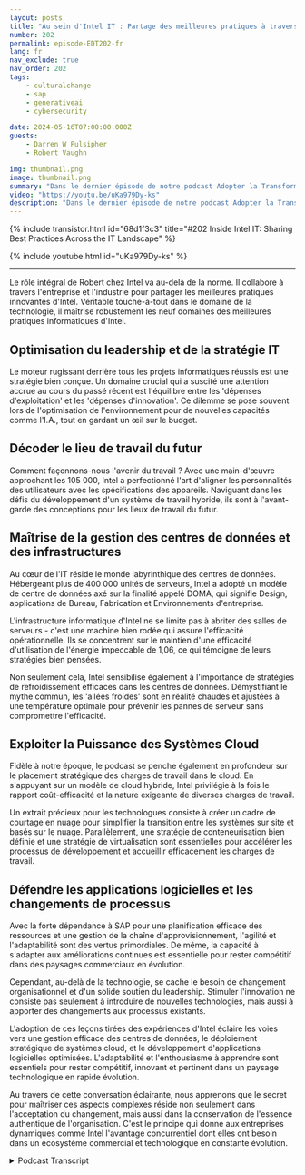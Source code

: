 ```yaml
---
layout: posts
title: "Au sein d'Intel IT : Partage des meilleures pratiques à travers le paysage informatique"
number: 202
permalink: episode-EDT202-fr
lang: fr
nav_exclude: true
nav_order: 202
tags:
    - culturalchange
    - sap
    - generativeai
    - cybersecurity

date: 2024-05-16T07:00:00.000Z
guests:
    - Darren W Pulsipher
    - Robert Vaughn

img: thumbnail.png
image: thumbnail.png
summary: "Dans le dernier épisode de notre podcast Adopter la Transformation Numérique, notre hôte Darren Pulsipher s'est plongé dans le monde de la gestion de centres de données, du cloud computing et du développement d'applications logicielles avec Robert Vaughn, un spécialiste en technologie estimé d'Intel IT."
video: "https://youtu.be/uKa979Dy-ks"
description: "Dans le dernier épisode de notre podcast Adopter la Transformation Numérique, notre hôte Darren Pulsipher s'est plongé dans le monde de la gestion de centres de données, du cloud computing et du développement d'applications logicielles avec Robert Vaughn, un spécialiste en technologie estimé d'Intel IT."
---
```


<div>
{% include transistor.html id="68d1f3c3" title="#202 Inside Intel IT: Sharing Best Practices Across the IT Landscape" %}

{% include youtube.html id="uKa979Dy-ks" %}
</div>

---

Le rôle intégral de Robert chez Intel va au-delà de la norme. Il collabore à travers l'entreprise et l'industrie pour partager les meilleures pratiques innovantes d'Intel. Véritable touche-à-tout dans le domaine de la technologie, il maîtrise robustement les neuf domaines des meilleures pratiques informatiques d'Intel.

## Optimisation du leadership et de la stratégie IT

Le moteur rugissant derrière tous les projets informatiques réussis est une stratégie bien conçue. Un domaine crucial qui a suscité une attention accrue au cours du passé récent est l'équilibre entre les 'dépenses d'exploitation' et les 'dépenses d'innovation'. Ce dilemme se pose souvent lors de l'optimisation de l'environnement pour de nouvelles capacités comme l'I.A., tout en gardant un œil sur le budget.

## Décoder le lieu de travail du futur

Comment façonnons-nous l'avenir du travail ? Avec une main-d'œuvre approchant les 105 000, Intel a perfectionné l'art d'aligner les personnalités des utilisateurs avec les spécifications des appareils. Naviguant dans les défis du développement d'un système de travail hybride, ils sont à l'avant-garde des conceptions pour les lieux de travail du futur.

## Maîtrise de la gestion des centres de données et des infrastructures

Au cœur de l'IT réside le monde labyrinthique des centres de données. Hébergeant plus de 400 000 unités de serveurs, Intel a adopté un modèle de centre de données axé sur la finalité appelé DOMA, qui signifie Design, applications de Bureau, Fabrication et Environnements d'entreprise.

L'infrastructure informatique d'Intel ne se limite pas à abriter des salles de serveurs - c'est une machine bien rodée qui assure l'efficacité opérationnelle. Ils se concentrent sur le maintien d'une efficacité d'utilisation de l'énergie impeccable de 1,06, ce qui témoigne de leurs stratégies bien pensées.

Non seulement cela, Intel sensibilise également à l'importance de stratégies de refroidissement efficaces dans les centres de données. Démystifiant le mythe commun, les 'allées froides' sont en réalité chaudes et ajustées à une température optimale pour prévenir les pannes de serveur sans compromettre l'efficacité.

## Exploiter la Puissance des Systèmes Cloud

Fidèle à notre époque, le podcast se penche également en profondeur sur le placement stratégique des charges de travail dans le cloud. En s'appuyant sur un modèle de cloud hybride, Intel privilégie à la fois le rapport coût-efficacité et la nature exigeante de diverses charges de travail.

Un extrait précieux pour les technologues consiste à créer un cadre de courtage en nuage pour simplifier la transition entre les systèmes sur site et basés sur le nuage. Parallèlement, une stratégie de conteneurisation bien définie et une stratégie de virtualisation sont essentielles pour accélérer les processus de développement et accueillir efficacement les charges de travail.

## Défendre les applications logicielles et les changements de processus

Avec la forte dépendance à SAP pour une planification efficace des ressources et une gestion de la chaîne d'approvisionnement, l'agilité et l'adaptabilité sont des vertus primordiales. De même, la capacité à s'adapter aux améliorations continues est essentielle pour rester compétitif dans des paysages commerciaux en évolution.

Cependant, au-delà de la technologie, se cache le besoin de changement organisationnel et d'un solide soutien du leadership. Stimuler l'innovation ne consiste pas seulement à introduire de nouvelles technologies, mais aussi à apporter des changements aux processus existants.

L'adoption de ces leçons tirées des expériences d'Intel éclaire les voies vers une gestion efficace des centres de données, le déploiement stratégique de systèmes cloud, et le développement d'applications logicielles optimisées. L'adaptabilité et l'enthousiasme à apprendre sont essentiels pour rester compétitif, innovant et pertinent dans un paysage technologique en rapide évolution.

Au travers de cette conversation éclairante, nous apprenons que le secret pour maîtriser ces aspects complexes réside non seulement dans l'acceptation du changement, mais aussi dans la conservation de l'essence authentique de l'organisation. C'est le principe qui donne aux entreprises dynamiques comme Intel l'avantage concurrentiel dont elles ont besoin dans un écosystème commercial et technologique en constante évolution.



<details>
<summary> Podcast Transcript </summary>

<p></p>

</details>
